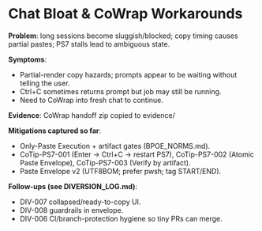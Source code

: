 <!-- status: stub; target: 150+ words -->
<!-- status: stub; target: 150+ words -->
<!-- status: stub; target: 150+ words -->
<!-- status: stub; target: 150+ words -->
<!-- status: stub; target: 150+ words -->
# Chat Bloat & CoWrap Workarounds

**Problem**: long sessions become sluggish/blocked; copy timing causes partial pastes; PS7 stalls lead to ambiguous state.

**Symptoms**:
- Partial-render copy hazards; prompts appear to be waiting without telling the user.
- Ctrl+C sometimes returns prompt but job may still be running.
- Need to CoWrap into fresh chat to continue.

**Evidence**: CoWrap handoff zip copied to evidence/

**Mitigations captured so far**:
- Only-Paste Execution + artifact gates (BPOE_NORMS.md).
- CoTip-PS7-001 (Enter → Ctrl+C → restart PS7), CoTip-PS7-002 (Atomic Paste Envelope), CoTip-PS7-003 (Verify by artifact).
- Paste Envelope v2 (UTF8BOM; prefer pwsh; tag START/END).

**Follow-ups (see DIVERSION_LOG.md)**:
- DIV-007 collapsed/ready-to-copy UI.
- DIV-008 guardrails in envelope.
- DIV-006 CI/branch-protection hygiene so tiny PRs can merge.






